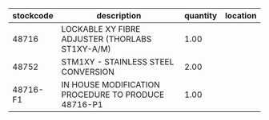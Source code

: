 |stockcode|description|quantity|location|
|---------|-----------|--------|--------|
|48716|LOCKABLE XY FIBRE ADJUSTER (THORLABS ST1XY-A/M)|1.00||
|48752|STM1XY - STAINLESS STEEL CONVERSION|2.00||
|48716-F1|IN HOUSE MODIFICATION PROCEDURE TO PRODUCE 48716-P1|1.00||
